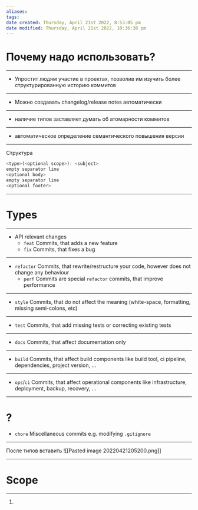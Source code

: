 ```yaml
---
aliases: 
tags: 
date created: Thursday, April 21st 2022, 8:53:05 pm
date modified: Thursday, April 21st 2022, 10:36:38 pm
---
```


# Почему надо использовать?

---

- Упростит людям участие в проектах, позволив им изучить более структурированную историю коммитов

---

- Можно создавать changelog/release notes автоматически

---

- наличие типов заставляет думать об атомарности коммитов

---

- автоматическое определение семантического повышения версии

---

Структура

```js
<type>(<optional scope>): <subject>
empty separator line
<optional body>
empty separator line
<optional footer>
```

---

# Types

---

- API relevant changes
	- `feat` Commits, that adds a new feature
	- `fix` Commits, that fixes a bug

---

- `refactor` Commits, that rewrite/restructure your code, however does not change any behaviour
	- `perf` Commits are special `refactor` commits, that improve performance

---

- `style` Commits, that do not affect the meaning (white-space, formatting, missing semi-colons, etc)

---
- `test` Commits, that add missing tests or correcting existing tests

---
- `docs` Commits, that affect documentation only

---
- `build` Commits, that affect build components like build tool, ci pipeline, dependencies, project version, …

---

- `ops`/`ci` Commits, that affect operational components like infrastructure, deployment, backup, recovery, …

---

# ?

- `chore` Miscellaneous commits e.g. modifying `.gitignore`

---

После типов вставить
![[Pasted image 20220421205200.png]]

---

# Scope

---

1.


